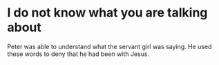 
# I do not know what you are talking about
Peter was able to understand what the servant girl was saying. He used these words to deny that he had been with Jesus.